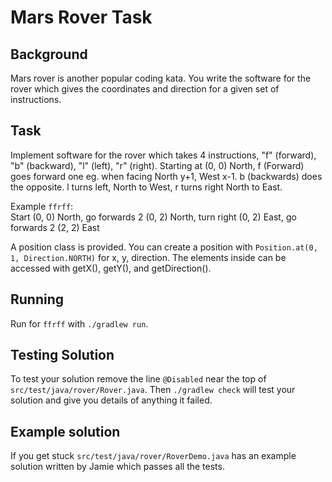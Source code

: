 # Mars Rover Task

## Background

Mars rover is another popular coding kata.
You write the software for the rover which gives the coordinates and direction
for a given set of instructions.

## Task

Implement software for the rover which takes 4 instructions,
"f" (forward), "b" (backward), "l" (left), "r" (right).
Starting at (0, 0) North, f (Forward) goes forward one eg. when facing North y+1, West x-1.
b (backwards) does the opposite. l turns left, North to West, r turns right North to East.

Example `ffrff`:\
Start (0, 0) North,
go forwards 2 (0, 2) North,
turn right (0, 2) East,
go forwards 2 (2, 2) East

A position class is provided. You can create a position with `Position.at(0, 1, Direction.NORTH)`
for x, y, direction. The elements inside can be accessed with getX(), getY(), and getDirection().

## Running

Run for `ffrff` with `./gradlew run`.

## Testing Solution

To test your solution remove the line `@Disabled` near the top of `src/test/java/rover/Rover.java`.
Then `./gradlew check` will test your solution and give you details of anything it failed.

## Example solution

If you get stuck `src/test/java/rover/RoverDemo.java` has an example solution written by Jamie which passes all the tests.
